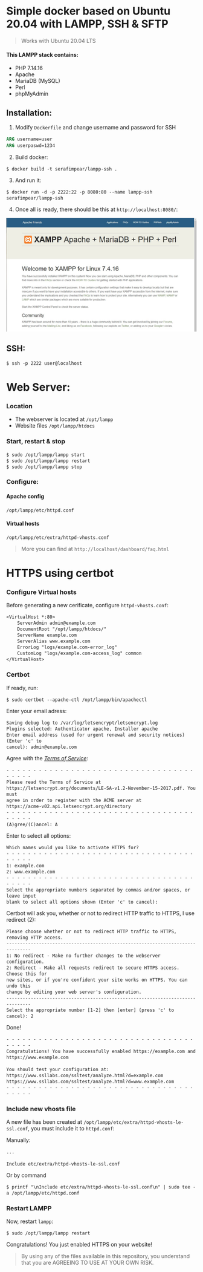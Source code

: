 # Simple docker based on Ubuntu 20.04 with LAMPP, SSH &amp; SFTP
> Works with Ubuntu 20.04 LTS

#### This LAMPP stack contains:
* PHP 7.14.16
* Apache
* MariaDB (MySQL)
* Perl
* phpMyAdmin

## Installation:
1. Modify `Dockerfile` and change username and password for SSH
```dockerfile
ARG username=user
ARG userpaswd=1234
```
2. Build docker:
```
$ docker build -t serafimpear/lampp-ssh .
```
3. And run it:
```
$ docker run -d -p 2222:22 -p 8080:80 --name lampp-ssh serafimpear/lampp-ssh
```
4. Once all is ready, there should be this at `http://localhost:8080/`:

![Result](https://github.com/serafimpear/lampp-ssh/blob/main/result.jpg?raw=true)

## SSH:
```
$ ssh -p 2222 user@localhost
```

# Web Server:
### Location
* The webserver is located at `/opt/lampp`
* Website files `/opt/lampp/htdocs`

### Start, restart & stop
```
$ sudo /opt/lampp/lampp start
$ sudo /opt/lampp/lampp restart
$ sudo /opt/lampp/lampp stop
```

### Configure:

#### Apache config
`/opt/lampp/etc/httpd.conf`

#### Virtual hosts
`/opt/lampp/etc/extra/httpd-vhosts.conf`

> More you can find at `http://localhost/dashboard/faq.html`

# HTTPS using certbot

### Configure Virtual hosts

Before generating a new cerificate, configure `httpd-vhosts.conf`:
```
<VirtualHost *:80>
    ServerAdmin admin@example.com
    DocumentRoot "/opt/lampp/htdocs/"
    ServerName example.com
    ServerAlias www.example.com
    ErrorLog "logs/example.com-error_log"
    CustomLog "logs/example.com-access_log" common
</VirtualHost>
```

### Certbot

If ready, run:
```
$ sudo certbot --apache-ctl /opt/lampp/bin/apachectl
```
Enter your email adress:
```
Saving debug log to /var/log/letsencrypt/letsencrypt.log
Plugins selected: Authenticator apache, Installer apache
Enter email address (used for urgent renewal and security notices) (Enter 'c' to
cancel): admin@example.com
```
Agree with the [_Terms of Service_](https://letsencrypt.org/documents/LE-SA-v1.2-November-15-2017.pdf):
```
- - - - - - - - - - - - - - - - - - - - - - - - - - - - - - - - - - - - - - - -
Please read the Terms of Service at
https://letsencrypt.org/documents/LE-SA-v1.2-November-15-2017.pdf. You must
agree in order to register with the ACME server at
https://acme-v02.api.letsencrypt.org/directory
- - - - - - - - - - - - - - - - - - - - - - - - - - - - - - - - - - - - - - - -
(A)gree/(C)ancel: A
```
Enter to select all options:
```
Which names would you like to activate HTTPS for?
- - - - - - - - - - - - - - - - - - - - - - - - - - - - - - - - - - - - - - - -
1: example.com
2: www.example.com
- - - - - - - - - - - - - - - - - - - - - - - - - - - - - - - - - - - - - - - -
Select the appropriate numbers separated by commas and/or spaces, or leave input
blank to select all options shown (Enter 'c' to cancel):
```
Certbot will ask you, whether or not to redirect HTTP traffic to HTTPS, I use redirect (2):
```
Please choose whether or not to redirect HTTP traffic to HTTPS, removing HTTP access.
-------------------------------------------------------------------------------
1: No redirect - Make no further changes to the webserver configuration.
2: Redirect - Make all requests redirect to secure HTTPS access. Choose this for
new sites, or if you're confident your site works on HTTPS. You can undo this
change by editing your web server's configuration.
-------------------------------------------------------------------------------
Select the appropriate number [1-2] then [enter] (press 'c' to cancel): 2
```
Done!
```
- - - - - - - - - - - - - - - - - - - - - - - - - - - - - - - - - - - - - - - -
Congratulations! You have successfully enabled https://example.com and
https://www.example.com

You should test your configuration at:
https://www.ssllabs.com/ssltest/analyze.html?d=example.com
https://www.ssllabs.com/ssltest/analyze.html?d=www.example.com
- - - - - - - - - - - - - - - - - - - - - - - - - - - - - - - - - - - - - - - -
```
### Include new vhosts file

A new file has been created at `/opt/lampp/etc/extra/httpd-vhosts-le-ssl.conf`, you must include it to `httpd.conf`:

Manually:
```
...

Include etc/extra/httpd-vhosts-le-ssl.conf
```
Or by command
```
$ printf "\nInclude etc/extra/httpd-vhosts-le-ssl.conf\n" | sudo tee -a /opt/lampp/etc/httpd.conf
```
### Restart LAMPP
Now, restart `lampp`:
```
$ sudo /opt/lampp/lampp restart
```
Congratulations! You just enabled HTTPS on your website!

> By using any of the files available in this repository, you understand that you are AGREEING TO USE AT YOUR OWN RISK.
